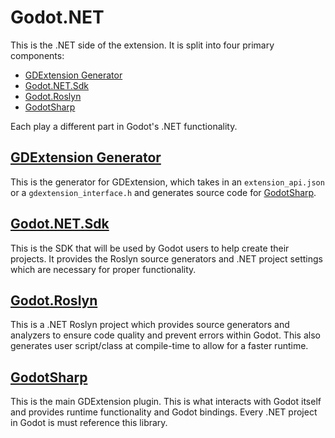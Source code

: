 # Godot.NET

This is the .NET side of the extension. It is split into four primary components:

- [GDExtension Generator](#gdextension-generator)
- [Godot.NET.Sdk](#godotnetsdk)
- [Godot.Roslyn](#godotroslyn)
- [GodotSharp](#godotsharp)

Each play a different part in Godot's .NET functionality.

## [GDExtension Generator](./GDExtensionGenerator/)

This is the generator for GDExtension, which takes in an `extension_api.json` or a `gdextension_interface.h` and generates source code for [GodotSharp](#godotsharp).

## [Godot.NET.Sdk](./Godot.NET.Sdk/)

This is the SDK that will be used by Godot users to help create their projects. It provides the Roslyn source generators and .NET project settings which are necessary for proper functionality.

## [Godot.Roslyn](./Godot.Roslyn/)

This is a .NET Roslyn project which provides source generators and analyzers to ensure code quality and prevent errors within Godot. This also generates user script/class at compile-time to allow for a faster runtime.

## [GodotSharp](./GodotSharp/)

This is the main GDExtension plugin. This is what interacts with Godot itself and provides runtime functionality and Godot bindings. Every .NET project in Godot is must reference this library.
